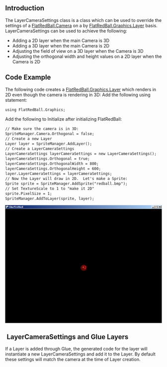 ## Introduction

The LayerCameraSettings class is a class which can be used to override the settings of a [FlatRedBall.Camera](/frb/docs/index.php?title=FlatRedBall.Camera.md "FlatRedBall.Camera") on a by [FlatRedBall.Graphics.Layer](/frb/docs/index.php?title=FlatRedBall.Graphics.Layer.md "FlatRedBall.Graphics.Layer") basis. LayerCameraSettings can be used to achieve the following:

-   Adding a 2D layer when the main Camera is 3D
-   Adding a 3D layer when the main Camera is 2D
-   Adjusting the field of view on a 3D layer when the Camera is 3D
-   Adjusting the orthogonal width and height values on a 2D layer when the Camera is 2D

## Code Example

The following code creates a [FlatRedBall.Graphics.Layer](/frb/docs/index.php?title=FlatRedBall.Graphics.Layer.md "FlatRedBall.Graphics.Layer") which renders in 2D even though the camera is rendering in 3D: Add the following using statement:

    using FlatRedBall.Graphics;

Add the following to Initialize after initializing FlatRedBall:

    // Make sure the camera is in 3D:
    SpriteManager.Camera.Orthogonal = false;
    // Create a new Layer
    Layer layer = SpriteManager.AddLayer();
    // Create a LayerCameraSettings
    LayerCameraSettings layerCameraSettings = new LayerCameraSettings();
    layerCameraSettings.Orthogonal = true;
    layerCameraSettings.OrthogonalWidth = 800;
    layerCameraSettings.OrthogonalHeight = 600;
    layer.LayerCameraSettings = layerCameraSettings;
    // Now the Layer will draw in 2D.  Let's make a Sprite:
    Sprite sprite = SpriteManager.AddSprite("redball.bmp");
    // Set TextureScale to 1 to "make it 2D"
    sprite.PixelSize = 1;
    SpriteManager.AddToLayer(sprite, layer);

![2DLayerCameraSettings.png](/media/migrated_media-2DLayerCameraSettings.png)

##  LayerCameraSettings and Glue Layers

If a Layer is added through Glue, the generated code for the layer will instantiate a new LayerCameraSettings and add it to the Layer. By default these settings will match the camera at the time of Layer creation.  
